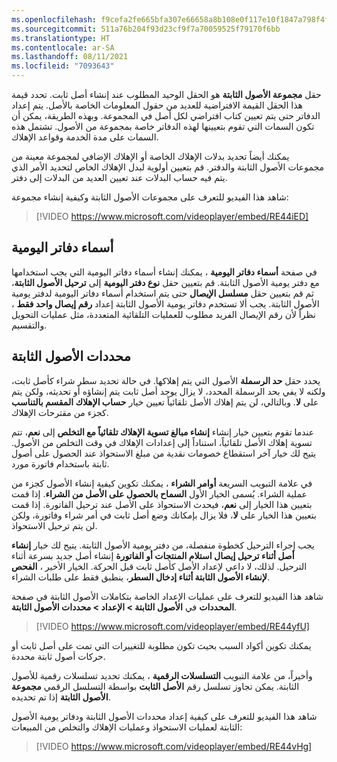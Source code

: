 ```yaml
---
ms.openlocfilehash: f9cefa2fe665bfa307e66658a8b108e0f117e10f1847a798f4f6feff493733f2
ms.sourcegitcommit: 511a76b204f93d23cf9f7a70059525f79170f6bb
ms.translationtype: HT
ms.contentlocale: ar-SA
ms.lasthandoff: 08/11/2021
ms.locfileid: "7093643"
---
```

حقل **مجموعة الأصول الثابتة** هو الحقل الوحيد المطلوب عند إنشاء أصل ثابت. تحدد قيمة هذا الحقل القيمة الافتراضية للعديد من حقول المعلومات الخاصة بالأصل. يتم إعداد الدفاتر حتى يتم تعيين كتاب افتراضي لكل أصل في المجموعة. وبهذه الطريقة، يمكن أن تكون السمات التي تقوم بتعيينها لهذه الدفاتر خاصة بمجموعة من الأصول. تشتمل هذه السمات على مدة الخدمة وقواعد الإهلاك.


يمكنك أيضاً تحديد بدلات الإهلاك الخاصة أو الإهلاك الإضافي لمجموعة معينة من مجموعات الأصول الثابتة والدفتر. قم بتعيين أولوية لبدل الإهلاك الخاص لتحديد الأمر الذي يتم فيه حساب البدلات عند تعيين العديد من البدلات إلى دفتر.

شاهد هذا الفيديو للتعرف على مجموعات الأصول الثابتة وكيفية إنشاء مجموعة:


> [!VIDEO https://www.microsoft.com/videoplayer/embed/RE44iED]

## <a name="journal-names"></a>أسماء دفاتر اليومية

في صفحة **أسماء دفاتر اليومية** ، يمكنك إنشاء أسماء دفاتر اليومية التي يجب استخدامها مع دفتر يومية الأصول الثابتة. قم بتعيين حقل **نوع دفتر اليومية** إلى **ترحيل الأصول الثابتة**، ثم قم بتعيين حقل **مسلسل الإيصال** حتى يتم استخدام أسماء دفاتر اليومية لدفتر يومية الأصول الثابتة. يجب ألا تستخدم دفاتر يومية الأصول الثابتة إعداد **رقم إيصال واحد فقط** ، نظراً لأن رقم الإيصال الفريد مطلوب للعمليات التلقائية المتعددة، مثل عمليات التحويل والتقسيم.

## <a name="fixed-assets-parameters"></a>محددات الأصول الثابتة

يحدد حقل **حد الرسملة** الأصول التي يتم إهلاكها. في حالة تحديد سطر شراء كأصل ثابت، ولكنه لا يفي بحد الرسملة المحدد، لا يزال يوجد أصل ثابت يتم إنشاؤه أو تحديثه، ولكن يتم تعيين خيار **حساب الإهلاك المقسم بالتناسب‎** على **لا**. وبالتالي، لن يتم إهلاك الأصل تلقائياً كجزء من مقترحات الإهلاك.

عندما تقوم بتعيين خيار إنشاء **إنشاء مبالغ تسوية الإهلاك تلقائياً مع التخلص** إلى **نعم**، تتم تسوية إهلاك الأصل تلقائياً، استناداً إلى إعدادات الإهلاك في وقت التخلص من الأصول. يتيح لك خيار آخر استقطاع خصومات نقدية من مبلغ الاستحواذ عند الحصول على أصول ثابتة باستخدام فاتورة مورد.


في علامة التبويب السريعة **أوامر الشراء** ، يمكنك تكوين كيفية إنشاء الأصول كجزء من عملية الشراء. يُسمى الخيار الأول **السماح بالحصول على الأصل من الشراء**. إذا قمت بتعيين هذا الخيار إلى **نعم**، فيحدث الاستحواذ على الأصل عند ترحيل الفاتورة.
إذا قمت بتعيين هذا الخيار على **لا**، فلا يزال بإمكانك وضع أصل ثابت في أمر شراء وفاتورة، ولكن لن يتم ترحيل الاستحواذ.

يجب إجراء الترحيل كخطوة منفصلة، من دفتر يومية الأصول الثابتة.
يتيح لك خيار **إنشاء أصل أثناء ترحيل إيصال استلام المنتجات أو الفاتورة** إنشاء أصل جديد بسرعة أثناء الترحيل. لذلك، لا داعي لإعداد الأصل كأصل ثابت قبل الحركة. الخيار الأخير ، **الفحص لإنشاء الأصول الثابتة أثناء إدخال السطر**، ينطبق فقط على طلبات الشراء.

شاهد هذا الفيديو للتعرف على عمليات الإعداد الخاصة بتكاملات الأصول الثابتة في صفحة **المحددات** في **الأصول الثابتة > الإعداد > محددات الأصول الثابتة**.

> [!VIDEO https://www.microsoft.com/videoplayer/embed/RE44yfU]

يمكنك تكوين أكواد السبب بحيث تكون مطلوبة للتغييرات التي تمت على أصل ثابت أو حركات أصول ثابتة محددة.

وأخيراً، من علامة التبويب **التسلسلات الرقمية** ، يمكنك تحديد تسلسلات رقمية للأصول الثابتة. يمكن تجاوز تسلسل رقم **الأصل الثابت** بواسطة التسلسل الرقمي **مجموعة الأصول الثابتة** إذا تم تحديده.

شاهد هذا الفيديو للتعرف على كيفية إعداد محددات الأصول الثابتة ودفاتر يومية الأصول الثابتة لعمليات الاستحواذ وعمليات الإهلاك والتخلص من المبيعات:
  
> [!VIDEO https://www.microsoft.com/videoplayer/embed/RE44vHg]
